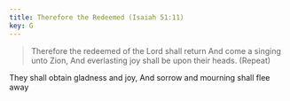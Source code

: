 ```yaml
---
title: Therefore the Redeemed (Isaiah 51:11)
key: G
---
```


>Therefore the redeemed of the Lord shall return
And come a singing unto Zion,
And everlasting joy 
shall be upon their heads. 
(Repeat)

They shall obtain gladness and joy, 
And sorrow and mourning shall flee away
